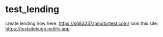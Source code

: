 # test_lending

create lending how here: https://s683237.lpmotortest.com/
look this site: https://testsitekugo.netlify.app
